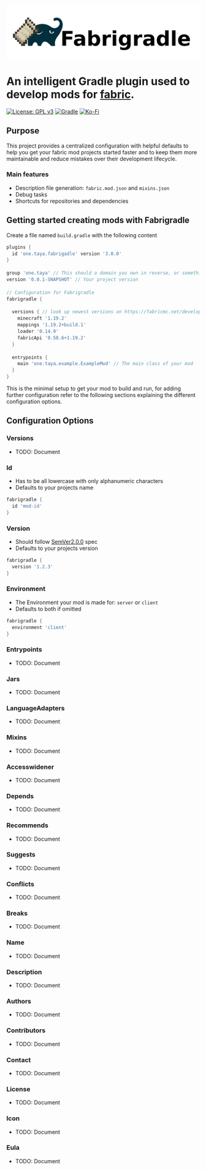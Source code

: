 ![Fabrigradle](assets/fabrigradle_logo_with_text.png)

# An intelligent Gradle plugin used to develop mods for [fabric](https://fabricmc.net).

<!-- <div align="center"> -->
[![License: GPL v3](https://img.shields.io/badge/License-GPLv3-blue.svg?style=for-the-badge)](https://www.gnu.org/licenses/gpl-3.0)
[![Gradle](https://img.shields.io/badge/Gradle-02303A.svg?style=for-the-badge&logo=Gradle&logoColor=white)](https://gradle.org/)
[![Ko-Fi](https://img.shields.io/badge/Ko--fi-F16061?style=for-the-badge&logo=ko-fi&logoColor=white)](https://ko-fi.com/tayacrystal)
<!-- </div> -->

## Purpose
This project provides a centralized configuration with helpful defaults to help you get your fabric mod projects started faster and to keep them more maintainable and reduce mistakes over their development lifecycle.

### Main features
- Description file generation: `fabric.mod.json` and `mixins.json`
- Debug tasks
- Shortcuts for repositories and dependencies

## Getting started creating mods with Fabrigradle
Create a file named `build.gradle` with the following content
```groovy
plugins {
  id 'one.taya.fabrigadle' version '3.0.0'
}

group 'one.taya' // This should a domain you own in reverse, or something reasonably unique
version '0.0.1-SNAPSHOT' // Your project version

// Configuration for Fabrigradle
fabrigradle {

  versions { // look up newest versions on https://fabricmc.net/develop
    minecraft '1.19.2'
    mappings '1.19.2+build.1'
    loader '0.14.9'
    fabricApi '0.58.6+1.19.2'
  }

  entrypoints {
    main 'one.taya.example.ExampleMod' // The main class of your mod
  }
}
```
This is the minimal setup to get your mod to build and run, for adding further configuration refer to the following sections explaining the different configuration options.

## Configuration Options

### Versions
- TODO: Document

### Id
- Has to be all lowercase with only alphanumeric characters
- Defaults to your projects name
```groovy
fabrigradle {
  id 'mod-id'
}
```

### Version
- Should follow [SemVer2.0.0](https://semver.org/) spec
- Defaults to your projects version
```groovy
fabrigradle {
  version '1.2.3'
}
```

### Environment
- The Environment your mod is made for: `server` or `client`
- Defaults to both if omitted
```groovy
fabrigradle {
  environment 'client'
}
```

### Entrypoints
- TODO: Document
### Jars
- TODO: Document
### LanguageAdapters
- TODO: Document
### Mixins
- TODO: Document
### Accesswidener
- TODO: Document
### Depends
- TODO: Document
### Recommends
- TODO: Document
### Suggests
- TODO: Document
### Conflicts
- TODO: Document
### Breaks
- TODO: Document
### Name
- TODO: Document
### Description
- TODO: Document
### Authors
- TODO: Document
### Contributors
- TODO: Document
### Contact
- TODO: Document
### License
- TODO: Document
### Icon
- TODO: Document
### Eula
- TODO: Document